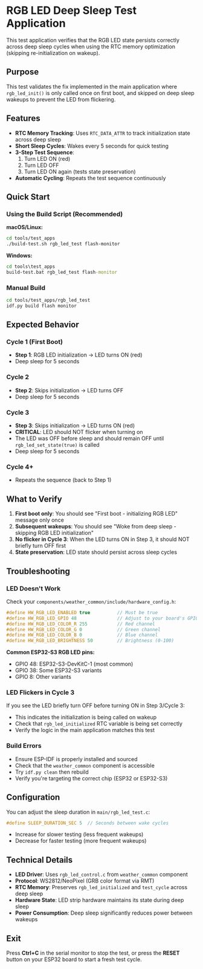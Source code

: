 # RGB LED Deep Sleep Test Application

This test application verifies that the RGB LED state persists correctly across deep sleep cycles when using the RTC memory optimization (skipping re-initialization on wakeup).

## Purpose

This test validates the fix implemented in the main application where `rgb_led_init()` is only called once on first boot, and skipped on deep sleep wakeups to prevent the LED from flickering.

## Features

- **RTC Memory Tracking**: Uses `RTC_DATA_ATTR` to track initialization state across deep sleep
- **Short Sleep Cycles**: Wakes every 5 seconds for quick testing
- **3-Step Test Sequence**:
  1. Turn LED ON (red)
  2. Turn LED OFF
  3. Turn LED ON again (tests state preservation)
- **Automatic Cycling**: Repeats the test sequence continuously

## Quick Start

### Using the Build Script (Recommended)

**macOS/Linux:**
```bash
cd tools/test_apps
./build-test.sh rgb_led_test flash-monitor
```

**Windows:**
```cmd
cd tools\test_apps
build-test.bat rgb_led_test flash-monitor
```

### Manual Build

```bash
cd tools/test_apps/rgb_led_test
idf.py build flash monitor
```

## Expected Behavior

### Cycle 1 (First Boot)
- **Step 1**: RGB LED initialization → LED turns ON (red)
- Deep sleep for 5 seconds

### Cycle 2
- **Step 2**: Skips initialization → LED turns OFF
- Deep sleep for 5 seconds

### Cycle 3
- **Step 3**: Skips initialization → LED turns ON (red)
- **CRITICAL**: LED should NOT flicker when turning on
- The LED was OFF before sleep and should remain OFF until `rgb_led_set_state(true)` is called
- Deep sleep for 5 seconds

### Cycle 4+
- Repeats the sequence (back to Step 1)

## What to Verify

1. **First boot only**: You should see "First boot - initializing RGB LED" message only once
2. **Subsequent wakeups**: You should see "Woke from deep sleep - skipping RGB LED initialization"
3. **No flicker in Cycle 3**: When the LED turns ON in Step 3, it should NOT briefly turn OFF first
4. **State preservation**: LED state should persist across sleep cycles

## Troubleshooting

### LED Doesn't Work

Check your `components/weather_common/include/hardware_config.h`:

```c
#define HW_RGB_LED_ENABLED true          // Must be true
#define HW_RGB_LED_GPIO 48               // Adjust to your board's GPIO
#define HW_RGB_LED_COLOR_R 255           // Red channel
#define HW_RGB_LED_COLOR_G 0             // Green channel
#define HW_RGB_LED_COLOR_B 0             // Blue channel
#define HW_RGB_LED_BRIGHTNESS 50         // Brightness (0-100)
```

**Common ESP32-S3 RGB LED pins:**
- GPIO 48: ESP32-S3-DevKitC-1 (most common)
- GPIO 38: Some ESP32-S3 variants
- GPIO 8: Other variants

### LED Flickers in Cycle 3

If you see the LED briefly turn OFF before turning ON in Step 3/Cycle 3:
- This indicates the initialization is being called on wakeup
- Check that `rgb_led_initialized` RTC variable is being set correctly
- Verify the logic in the main application matches this test

### Build Errors

- Ensure ESP-IDF is properly installed and sourced
- Check that the `weather_common` component is accessible
- Try `idf.py clean` then rebuild
- Verify you're targeting the correct chip (ESP32 or ESP32-S3)

## Configuration

You can adjust the sleep duration in `main/rgb_led_test.c`:

```c
#define SLEEP_DURATION_SEC 5  // Seconds between wake cycles
```

- Increase for slower testing (less frequent wakeups)
- Decrease for faster testing (more frequent wakeups)

## Technical Details

- **LED Driver**: Uses `rgb_led_control.c` from `weather_common` component
- **Protocol**: WS2812/NeoPixel (GRB color format via RMT)
- **RTC Memory**: Preserves `rgb_led_initialized` and `test_cycle` across deep sleep
- **Hardware State**: LED strip hardware maintains its state during deep sleep
- **Power Consumption**: Deep sleep significantly reduces power between wakeups

## Exit

Press **Ctrl+C** in the serial monitor to stop the test, or press the **RESET** button on your ESP32 board to start a fresh test cycle.
